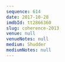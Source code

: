 ```yaml
---
sequence: 614
date: 2017-10-28
imdbId: tt2866360
slug: coherence-2013
venue: null
venueNotes: null
medium: Shudder
mediumNotes: null
---
```

